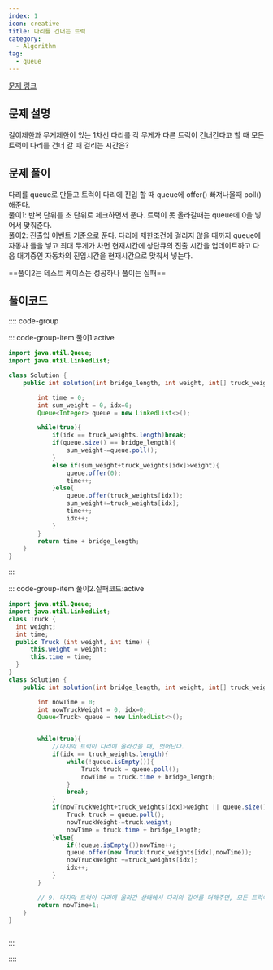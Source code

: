 ```yaml
---
index: 1
icon: creative
title: 다리를 건너는 트럭
category:
  - Algorithm
tag:
  - queue
---
```


[문제 링크](https://programmers.co.kr/learn/courses/30/lessons/42584)

## 문제 설명

길이제한과 무게제한이 있는 1차선 다리를 각 무게가 다른 트럭이 건너간다고 할 때 모든 트럭이 다리를 건너 갈 때 걸리는 시간은?

## 문제 풀이

다리를 queue로 만들고 트럭이 다리에 진입 할 때 queue에 offer() 빠져나올때 poll()해준다.  
풀이1: 반복 단위를 초 단위로 체크하면서 푼다. 트럭이 못 올라갈때는 queue에 0을 넣어서 맞춰준다.  
풀이2: 진출입 이벤트 기준으로 푼다. 다리에 제한조건에 걸리지 않을 때까지 queue에 자동차 들을 넣고 최대 무게가 차면 현재시간에 상단큐의 진출 시간을 업데이트하고
다음 대기중인 자동차의 진입시간을 현재시간으로 맞춰서 넣는다.

==풀이2는 테스트 케이스는 성공하나 풀이는 실패==

## 풀이코드

:::: code-group

::: code-group-item 풀이1:active

```java
import java.util.Queue;
import java.util.LinkedList;

class Solution {
    public int solution(int bridge_length, int weight, int[] truck_weights) {

        int time = 0;
        int sum_weight = 0, idx=0;
        Queue<Integer> queue = new LinkedList<>();

        while(true){
            if(idx == truck_weights.length)break;
            if(queue.size() == bridge_length){
                sum_weight-=queue.poll();
            }
            else if(sum_weight+truck_weights[idx]>weight){
                queue.offer(0);
                time++;
            }else{
                queue.offer(truck_weights[idx]);
                sum_weight+=truck_weights[idx];
                time++;
                idx++;
            }
        }
        return time + bridge_length;
    }
}
```

:::

::: code-group-item 풀이2.실패코드:active

```java
import java.util.Queue;
import java.util.LinkedList;
class Truck {
  int weight;
  int time;
  public Truck (int weight, int time) {
      this.weight = weight;
      this.time = time;
  }
}
class Solution {
    public int solution(int bridge_length, int weight, int[] truck_weights) {

        int nowTime = 0;
        int nowTruckWeight = 0, idx=0;
        Queue<Truck> queue = new LinkedList<>();


        while(true){
            //마지막 트럭이 다리에 올라갔을 때, 벗어난다.
            if(idx == truck_weights.length){
                while(!queue.isEmpty()){
                    Truck truck = queue.poll();
                    nowTime = truck.time + bridge_length;
                }
                break;
            }
            if(nowTruckWeight+truck_weights[idx]>weight || queue.size() == bridge_length){ //다음 들어 올 트럭 무게 초과되거나 다리 가득 찼으면  기존꺼 빼준다.
                Truck truck = queue.poll();
                nowTruckWeight-=truck.weight;
                nowTime = truck.time + bridge_length;
            }else{
                if(!queue.isEmpty())nowTime++;
                queue.offer(new Truck(truck_weights[idx],nowTime));
                nowTruckWeight +=truck_weights[idx];
                idx++;
            }
        }

        // 9. 마지막 트럭이 다리에 올라간 상태에서 다리의 길이를 더해주면, 모든 트럭이 통과하는데 걸린 시간.
        return nowTime+1;
    }
}



```

:::

::::
